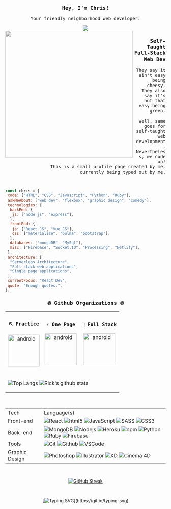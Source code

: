 <div align="center">
  <h3><samp>Hey, I'm Chris!</samp></h3>
  <p><samp>Your friendly neighborhood web developer.</samp></p>
<img src="https://i.giphy.com/media/WR0QnqocVaLXuA3Rnr/giphy.webp">

</div>

  <img width="400" align='left' src="https://data.whicdn.com/images/290733198/original.gif" style="filter:grayscale(100%);">

  <div align="right">
  
### <samp>Self-Taught Full-Stack Web Dev</samp>

<p height="50"><samp>They say it ain't easy being cheesy.  <br/>They also say it's not that easy being green. <br/> <br/>Well, same goes for self-taught web development. <br/>Nevertheless, we code on! <br/>This is a small profile page created by me, <br/>currently being typed out by me.</samp></p>
<br/>

</div>

```javascript
const chris = {
 code: ["HTML", "CSS", "Javascript", "Python", "Ruby"],
 askMeAbout: ["web dev", "flexbox", "graphic design", "comedy"],
 technologies: {
  backEnd: {
   js: ["node js", "express"],
  },
  frontEnd: {
   js: ["React JS", "Vue JS"],
   css: ["materialize", "bulma", "bootstrap"],
  },
  databases: ["mongoDB", "MySql"],
  misc: ["Firebase", "Socket.IO", "Processing", "Netlify"],
 },
 architecture: [
  "Serverless Architecture",
  "Full stack web applications",
  "Single page applications",
 ],
 currentFocus: "React Dev",
 quote: "Enough quotes.",
};
```

<div align="center">
<table width="800px" >
    <tr>
      <h3><samp>🔥 Github Organizations 🔥</samp></h3>
    </tr>
    <tr>
        <td align="center">
            <h3><samp>⛏ Practice</samp></h3>
      <a href="https://github.com/cbonilladev-practice" target="_blank"> <img src="https://raw.githubusercontent.com/icons8/flat-color-icons/8eccbbbd8b2af1d2c9593e7cfba5ecb0d68ee378/svg/command_line.svg" alt="android" width="100" height="100"/> </a> 
        </td>
        <td align="center">
            <h3><samp>⚡ One Page</samp></h3>
      <a href="https://github.com/cbonilladev-onepage" target="_blank"> <img src="https://raw.githubusercontent.com/icons8/flat-color-icons/8eccbbbd8b2af1d2c9593e7cfba5ecb0d68ee378/svg/calculator.svg" alt="android" width="100" height="100"/> </a> 
        </td>
        <td align="center">
            <h3><samp>🤖 Full Stack</samp></h3>
      <a href="https://github.com/cbonilladev-fullstack" target="_blank"> <img src="https://raw.githubusercontent.com/icons8/flat-color-icons/8eccbbbd8b2af1d2c9593e7cfba5ecb0d68ee378/svg/circuit.svg" alt="android" width="100" height="100"/> </a> 
        </td>
    </tr>
  <tr>
    <td colspan="3">
      <br />
      
![Top Langs](https://github-readme-stats-5wvjxcbzk-rickstaa.vercel.app/api/top-langs/?username=Cabonilla&role=ORGANIZATION_MEMBER,OWNER,COLLABORATOR&layout=compact&card_width=250&langs_count=8&hide_border=1&line_height=23&theme=tokyonight&text_color=FFFFFF&title_color=FFFFFF&bg_color=0D1117)
![Rick's github stats](https://github-readme-stats-5wvjxcbzk-rickstaa.vercel.app/api?username=Cabonilla&show_icons=true&count_private=true&role=OWNER,COLLABORATOR&line_height=24&hide_rank=true&hide_border=1&theme=tokyonight&text_color=FFFFFF&title_color=FFFFFF&bg_color=0D1117)
    </td>
  </tr>
</table>
  <br />
  
<table>
    <tr>
        <td>Tech</td>
        <td>Language(s)</td>
    </tr>
    <tr>
        <td>Front-end</td>
        <td><img alt="React" src="https://img.shields.io/badge/-React-45b8d8?style=flat-square&logo=react&logoColor=white" />
            <img alt="html5" src="https://img.shields.io/badge/-HTML5-E34F26?style=flat-square&logo=html5&logoColor=white" />
            <img alt="JavaScript" src="https://img.shields.io/badge/JavaScript%20-%23F7DF1E.svg?logo=javascript&logoColor=black">
            <img alt="SASS" src="https://img.shields.io/badge/Sass%20-hotpink.svg?logo=SASS&logoColor=white">
            <img alt="CSS3" src="https://img.shields.io/badge/-CSS3-1572B6?style=plastic&logo=css3">
        </td>
    </tr>
        <tr>
        <td>Back-end</td>
        <td>
        <img alt="MongoDB" src="https://img.shields.io/badge/-MongoDB-13aa52?style=flat-square&logo=mongodb&logoColor=white" />  
        <img alt="Nodejs" src="https://img.shields.io/badge/-Nodejs-43853d?style=flat-square&logo=Node.js&logoColor=white" /> 
        <img alt="Heroku" src="https://img.shields.io/badge/-Heroku-430098?style=flat-square&logo=heroku&logoColor=white" /> 
        <img alt="npm" src="https://img.shields.io/badge/-NPM-CB3837?style=flat-square&logo=npm&logoColor=white" />
        <img alt="Python" src="https://img.shields.io/badge/Python%20-%2314354C.svg?logo=python&logoColor=white">
        <img alt="Ruby" src="https://img.shields.io/badge/Ruby-CC342D.svg?logo=ruby&logoColor=white">
        <img alt="Firebase" src="https://img.shields.io/badge/Firebase-black?style=flat-square&logo=firebase">
        </td>
    </tr>
        <tr>
        <td>Tools</td>
        <td>
        <img alt="Git" src="https://img.shields.io/badge/-Git-black?style=flat-square&logo=git" />  
        <img alt="Github" src="https://img.shields.io/badge/-GitHub-181717?style=flat-square&logo=github" />
        <img alt="VSCode" src="https://img.shields.io/badge/-VS%20Code-007ACC?style=flat-square&logo=visual-studio-code" />
        </td>
    </tr>
        <tr>
        <td>Graphic Design</td>
        <td>
        <img alt="Photoshop" src="https://img.shields.io/badge/-Photoshop-3480fa?style=flat-square&logo=adobephotoshop&logoColor=white" />  
        <img alt="Illustrator" src="https://img.shields.io/badge/-Illustrator-fabb34?style=flat-square&logo=adobeillustrator&logoColor=white" />  
        <img alt="XD" src="https://img.shields.io/badge/-XD-bf21af?style=flat-square&logo=adobexd&logoColor=white" />  
        <img alt="Cinema 4D" src="https://img.shields.io/badge/-Cinema 4D-3e78b3?style=flat-square&logo=cinema4d&logoColor=white" />  
        </td>
    </tr>
</table>
  
<br/>

[![GitHub Streak](https://github-readme-streak-stats.herokuapp.com/?user=Cabonilla&theme=dark)](https://git.io/streak-stats)

<br/>

[![Typing SVG](https://readme-typing-svg.herokuapp.com?color=F7F7F7&lines=Thank+you%2C+and+have+a+nice+day.)](https://git.io/typing-svg)

</div>
